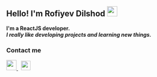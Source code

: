 ### <h2>Hello! I'm Rofiyev Dilshod <img src="https://media.giphy.com/media/hvRJCLFzcasrR4ia7z/giphy.gif" width="27px" /></h2>
<b>I'm a ReactJS developer.</b> <br />
<i><b>I really like developing projects and learning new things.</b></i><br/>
<h3>Contact me</h3>


<a href="https://www.instagram.com/rof1yev.js/" target="_blank" style="margin-top: 1px;">
  <img src="https://www.freepnglogos.com/uploads/logo-ig-png/logo-ig-png-instagram-logo-camel-productions-website-25.png" width="27px" />
</a>
&nbsp;
<a href="https://t.me/rof1yev" target="_blank">
  <img src="https://www.freepnglogos.com/uploads/telegram-png/telegram-software-wikipedia-2.png" width="25px" />
</a>
